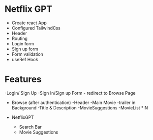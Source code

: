 # Netflix GPT

- Create react App
- Configured TailwindCss
- Header
- Routing
- Login form
- Sign up form
- Form validation
- useRef Hook


# Features
-Login/ Sign Up 
    -Sign In/Sign up Form
    - redirect to Browse Page
- Browse (after authentication)
    -Header
    -Main Movie
        -trailer in Background
        -Title & Description
        -MovieSuggestions
        -MovieList * N

- NetflixGPT
    - Search Bar
    - Movie Suggestions